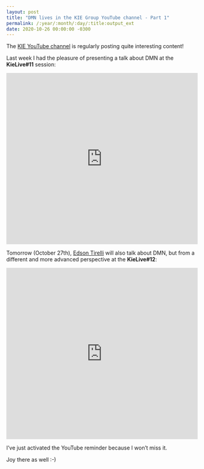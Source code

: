 ```yaml
---
layout: post
title: "DMN lives in the KIE Group YouTube channel - Part 1"
permalink: /:year/:month/:day/:title:output_ext
date: 2020-10-26 00:00:00 -0300
---
```


The [KIE YouTube channel](https://www.youtube.com/channel/UCUjeymTM-TrwHs36388VRbw) is regularly posting quite interesting content!

Last week I had the pleasure of presenting a talk about DMN at the **KieLive#11** session:

<iframe width="100%" height="450" src="https://www.youtube.com/embed/66Q--bWibKQ" frameborder="0" allow="accelerometer; autoplay; clipboard-write; encrypted-media; gyroscope; picture-in-picture" allowfullscreen></iframe>

Tomorrow (October 27th), [Edson Tirelli](https://blog.kie.org/all?search_authors=33) will also talk about DMN, but from a different and more advanced perspective at the **KieLive#12**:

<iframe width="100%" height="450" src="https://www.youtube.com/embed/BGcVXVMrBTQ" frameborder="0" allow="accelerometer; autoplay; clipboard-write; encrypted-media; gyroscope; picture-in-picture" allowfullscreen></iframe>

I’ve just activated the YouTube reminder because I won’t miss it.

Joy there as well :-)
